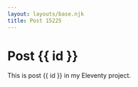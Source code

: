 ```yaml
---
layout: layouts/base.njk
title: Post 15225
---
```


# Post {{ id }}

This is post {{ id }} in my Eleventy project.
